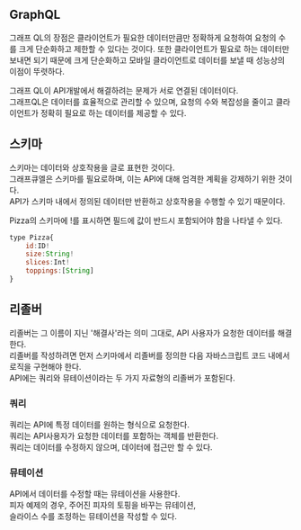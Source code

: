 ## GraphQL

그래프 QL의 장점은 클라이언트가 필요한 데이터만큼만 정확하게 요청하여 요청의 수를 크게 단순화하고 제한할 수 있다는 것이다.
또한 클라이언트가 필요로 하는 데이터만 보내면 되기 때문에 크게 단순화하고 모바일 클라이언트로 데이터를 보낼 때 성능상의 이점이 뚜렷하다.

그래프 QL이 API개발에서 해결하려는 문제가 서로 연결된 데이터이다.  
그래프QL은 데이터를 효율적으로 관리할 수 있으며, 요청의 수와 복잡성을 줄이고 클라이언트가 정확히 필요로 하는 데이터를 제공할 수 있다.

## 스키마

스키마는 데이터와 상호작용을 글로 표현한 것이다.  
그래프큐엘은 스키마를 필요로하며, 이는 API에 대해 엄격한 계획을 강제하기 위한 것이다.  
API가 스키마 내에서 정의된 데이터만 반환하고 상호작용을 수행할 수 있기 때문이다.

Pizza의 스키마에 !를 표시하면 필드에 값이 반드시 포함되어야 함을 나타낼 수 있다.

```javascript
type Pizza{
    id:ID!
    size:String!
    slices:Int!
    toppings:[String]
}
```

## 리졸버

리졸버는 그 이름이 지닌 '해결사'라는 의미 그대로, API 사용자가 요청한 데이터를 해결한다.  
리졸버를 작성하려면 먼저 스키마에서 리졸버를 정의한 다음 자바스크립트 코드 내에서 로직을 구현해야 한다.  
API에는 쿼리와 뮤테이션이라는 두 가지 자료형의 리졸버가 포함된다.

### 쿼리

쿼리는 API에 특정 데이터를 원하는 형식으로 요청한다.  
쿼리는 API사용자가 요청한 데이터를 포함하는 객체를 반환한다.  
쿼리는 데이터를 수정하지 않으며, 데이터에 접근만 할 수 있다.

### 뮤테이션

API에서 데이터를 수정할 때는 뮤테이션을 사용한다.  
피자 예제의 경우, 주어진 피자의 토핑을 바꾸는 뮤테이션,  
슬라이스 수를 조정하는 뮤테이션을 작성할 수 있다.
